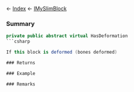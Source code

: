 ← [Index](Api-Index) ← [IMySlimBlock](VRage.Game.ModAPI.Ingame.IMySlimBlock)

### Summary

```csharp
private public abstract virtual HasDeformation
```csharp

If this block is deformed (bones deformed)

### Returns

### Example

### Remarks

